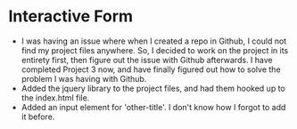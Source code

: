 # Interactive Form

- I was having an issue where when I created a repo in Github, I could not find my project files anywhere. So, I decided to work on the project in its entirety first, then figure out the issue with Github afterwards. I have completed Project 3 now, and have finally figured out how to solve the problem I was having with Github.
- Added the jquery library to the project files, and had them hooked up to the index.html file.
- Added an input element for 'other-title'. I don't know how I forgot to add it before.
